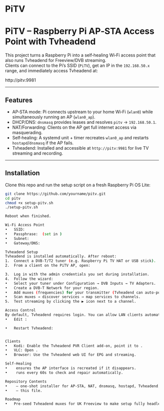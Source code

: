 # PiTV
# PiTV – Raspberry Pi AP‑STA Access Point with Tvheadend

This project turns a Raspberry Pi into a self‑healing Wi‑Fi access point that also runs Tvheadend for Freeview/DVB streaming.  
Clients can connect to the Pi’s SSID (`PiTV`), get an IP in the `192.168.50.x` range, and immediately access Tvheadend at:

http://pitv:9981


---

## Features

- AP‑STA mode: Pi connects upstream to your home Wi‑Fi (`wlan0`) while simultaneously running an AP (`wlan0_ap`).
- DHCP/DNS: `dnsmasq` provides leases and resolves `pitv` → `192.168.50.1`.
- NAT/Forwarding: Clients on the AP get full internet access via masquerading.
- Self‑healing: A systemd unit + timer recreates `wlan0_ap` and restarts `hostapd`/`dnsmasq` if the AP fails.
- Tvheadend: Installed and accessible at `http://pitv:9981` for live TV streaming and recording.

---

## Installation

Clone this repo and run the setup script on a fresh Raspberry Pi OS Lite:

```bash
git clone https://github.com/yourname/pitv.git
cd pitv
chmod +x setup-pitv.sh
./setup-pitv.sh

Reboot when finished.

Wi‑Fi Access Point
• 	SSID: 
• 	Passphrase:  (set in )
• 	Subnet: 
• 	Gateway/DNS: 

Tvheadend Setup
Tvheadend is installed automatically. After reboot:
1. 	Connect a DVB‑T/T2 tuner (e.g. Raspberry Pi TV HAT or USB stick).
2. 	From a client on the PiTV AP, open:

3. 	Log in with the admin credentials you set during installation.
4. 	Follow the wizard:
• 	Select your tuner under Configuration → DVB Inputs → TV Adapters.
• 	Create a DVB‑T Network for your region.
• 	Add muxes (frequencies) for your transmitter (Tvheadend can auto‑populate).
• 	Scan muxes → discover services → map services to channels.
5. 	Test streaming by clicking the ▶ icon next to a channel.

Access Control
By default, Tvheadend requires login. You can allow LAN clients automatically:
• 	Edit :

• 	Restart Tvheadend:


Clients
• 	Kodi: Enable the Tvheadend PVR Client add‑on, point it to .
• 	VLC: Open .
• 	Browser: Use the Tvheadend web UI for EPG and streaming.

Self‑Healing
• 	 ensures the AP interface is recreated if it disappears.
• 	 runs every 60s to check and repair automatically.

Repository Contents
• 	 – one‑shot installer for AP‑STA, NAT, dnsmasq, hostapd, Tvheadend, and self‑healing.
• 	 – this file.

Roadmap
• 	Pre‑seed Tvheadend muxes for UK Freeview to make setup fully headless.